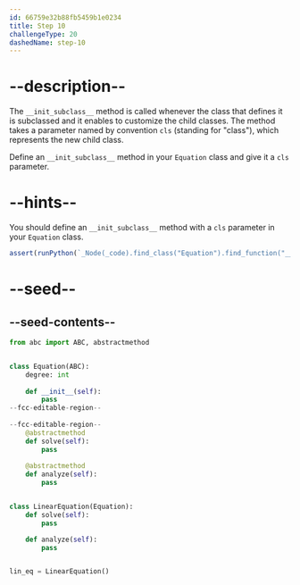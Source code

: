 ```yaml
---
id: 66759e32b88fb5459b1e0234
title: Step 10
challengeType: 20
dashedName: step-10
---
```


# --description--

The `__init_subclass__` method is called whenever the class that defines it is subclassed and it enables to customize the child classes. The method takes a parameter named by convention `cls` (standing for "class"), which represents the new child class.

Define an `__init_subclass__` method in your `Equation` class and give it a `cls` parameter.

# --hints--

You should define an `__init_subclass__` method with a `cls` parameter in your `Equation` class.

```js
assert(runPython(`_Node(_code).find_class("Equation").find_function("__init_subclass__").has_args("cls")`))
```

# --seed--

## --seed-contents--

```py
from abc import ABC, abstractmethod


class Equation(ABC):
    degree: int
    
    def __init__(self):
        pass
--fcc-editable-region--
    
--fcc-editable-region--
    @abstractmethod
    def solve(self):
        pass
        
    @abstractmethod
    def analyze(self):
        pass


class LinearEquation(Equation):
    def solve(self):
        pass

    def analyze(self):
        pass


lin_eq = LinearEquation()
```
